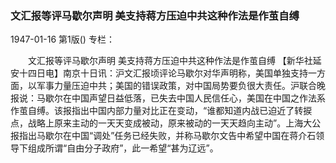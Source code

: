 ### 文汇报等评马歇尔声明  美支持蒋方压迫中共这种作法是作茧自缚

1947-01-16
第1版()
专栏：

　　文汇报等评马歇尔声明
    美支持蒋方压迫中共这种作法是作茧自缚
    【新华社延安十四日电】南京十日讯：沪文汇报顷评论马歇尔对华声明称，美国单独支持一方面，以军事力量压迫中共；美国的错误政策，对中国局势要负很大责任。沪联合晚报说：马歇尔在中国声望日益低落，已失去中国人民信任心，美国在中国之作法系作茧自缚。该报指出中国内部力量对比正在变动，“谁都知道内战已迫近了转捩点，战略上原来主动的一天天变成被动，原来被动的一天天趋向主动”。上海大公报指出马歇尔在中国“调处”任务已经失败，并称马歇尔文告中希望中国在蒋介石领导下组成所谓“自由分子政府”，此一希望“甚为辽远”。
